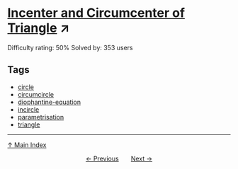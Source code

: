 # [Incenter and Circumcenter of Triangle](https://projecteuler.net/problem=496) ↗️

Difficulty rating: 50%
Solved by: 353 users
## Tags

- [circle](../tags/circle.md)
- [circumcircle](../tags/circumcircle.md)
- [diophantine-equation](../tags/diophantine-equation.md)
- [incircle](../tags/incircle.md)
- [parametrisation](../tags/parametrisation.md)
- [triangle](../tags/triangle.md)



---

[↑ Main Index](../README.md)


<div align=center><a href='495.md'>← Previous</a> &nbsp;&nbsp; &nbsp;&nbsp;  <a href='497.md'>Next →</a></div>

